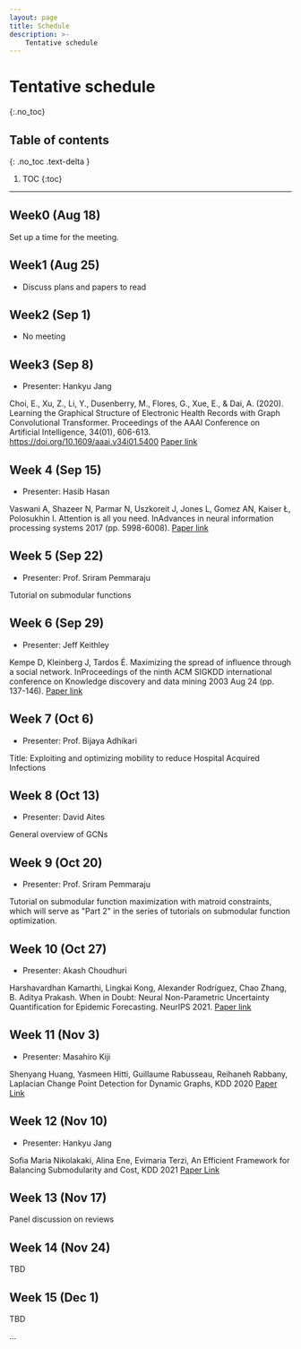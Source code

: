 ```yaml
---
layout: page
title: Schedule
description: >-
    Tentative schedule
---
```


# Tentative schedule
{:.no_toc}

## Table of contents
{: .no_toc .text-delta }

1. TOC
{:toc}

---

## Week0 (Aug 18)

Set up a time for the meeting.

## Week1 (Aug 25)

- Discuss plans and papers to read

## Week2 (Sep 1)

- No meeting

## Week3 (Sep 8)

- Presenter: Hankyu Jang

Choi, E., Xu, Z., Li, Y., Dusenberry, M., Flores, G., Xue, E., & Dai, A. (2020). Learning the Graphical Structure of Electronic Health Records with Graph Convolutional Transformer. Proceedings of the AAAI Conference on Artificial Intelligence, 34(01), 606-613. https://doi.org/10.1609/aaai.v34i01.5400
[Paper link](https://ojs.aaai.org/index.php/AAAI/article/view/5400)

## Week 4 (Sep 15)

- Presenter: Hasib Hasan

Vaswani A, Shazeer N, Parmar N, Uszkoreit J, Jones L, Gomez AN, Kaiser Ł, Polosukhin I. Attention is all you need. InAdvances in neural information processing systems 2017 (pp. 5998-6008).
[Paper link](https://arxiv.org/abs/1706.03762)

## Week 5 (Sep 22)

- Presenter: Prof. Sriram Pemmaraju

Tutorial on submodular functions

## Week 6 (Sep 29)

- Presenter: Jeff Keithley

Kempe D, Kleinberg J, Tardos É. Maximizing the spread of influence through a social network. InProceedings of the ninth ACM SIGKDD international conference on Knowledge discovery and data mining 2003 Aug 24 (pp. 137-146).
[Paper link](https://dl.acm.org/doi/10.1145/956750.956769)


## Week 7 (Oct 6)

- Presenter: Prof. Bijaya Adhikari

Title: Exploiting and optimizing mobility to reduce Hospital Acquired Infections

## Week 8 (Oct 13)

- Presenter: David Aites

General overview of GCNs

## Week 9 (Oct 20)

- Presenter: Prof. Sriram Pemmaraju

Tutorial on submodular function maximization with matroid constraints, which will serve as "Part 2" in the series of tutorials on submodular function optimization.

## Week 10 (Oct 27)

- Presenter: Akash Choudhuri

Harshavardhan Kamarthi, Lingkai Kong, Alexander Rodríguez, Chao Zhang, B. Aditya Prakash. When in Doubt: Neural Non-Parametric Uncertainty Quantification for Epidemic Forecasting. NeurIPS 2021.
[Paper link](https://arxiv.org/abs/2106.03904)

## Week 11 (Nov 3)

- Presenter: Masahiro Kiji

Shenyang Huang, Yasmeen Hitti, Guillaume Rabusseau, Reihaneh Rabbany, Laplacian Change Point Detection for Dynamic Graphs, KDD 2020
[Paper Link](https://arxiv.org/abs/2007.01229)

## Week 12 (Nov 10)

- Presenter: Hankyu Jang

Sofia Maria Nikolakaki, Alina Ene, Evimaria Terzi, An Efficient Framework for Balancing Submodularity and Cost, KDD 2021
[Paper Link](https://dl.acm.org/doi/abs/10.1145/3447548.3467367)

## Week 13 (Nov 17)

Panel discussion on reviews

## Week 14 (Nov 24)

TBD

## Week 15 (Dec 1)

TBD


...
